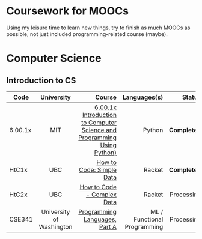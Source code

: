 # Coursework for MOOCs

Using my leisure time to learn new things, try to finish as much MOOCs as possible, not just included programming-related course (maybe).

# Computer Science

## Introduction to CS

| Code    |        University        |                                                                                                                                                               Course |                Languages(s) |        Status |
| ------- | :----------------------: | -------------------------------------------------------------------------------------------------------------------------------------------------------------------: | --------------------------: | ------------: |
| 6.00.1x |           MIT            | [6.00.1x Introduction to Computer Science and Programming Using Python)](https://www.edx.org/course/introduction-to-computer-science-and-programming-using-python-0) |                      Python | **Completed** |
| HtC1x   |           UBC            |                                                                               [How to Code: Simple Data](https://www.edx.org/course/how-code-simple-data-ubcx-htc1x) |                      Racket | **Completed** |
| HtC2x   |           UBC            |                                                                            [How to Code - Complex Data](https://www.edx.org/course/how-code-complex-data-ubcx-htc2x) |                      Racket |    Processing |
| CSE341  | University of Washington |                                                                                [Programming Languages, Part A](https://www.coursera.org/learn/programming-languages) | ML / Functional Programming |    Processing |
